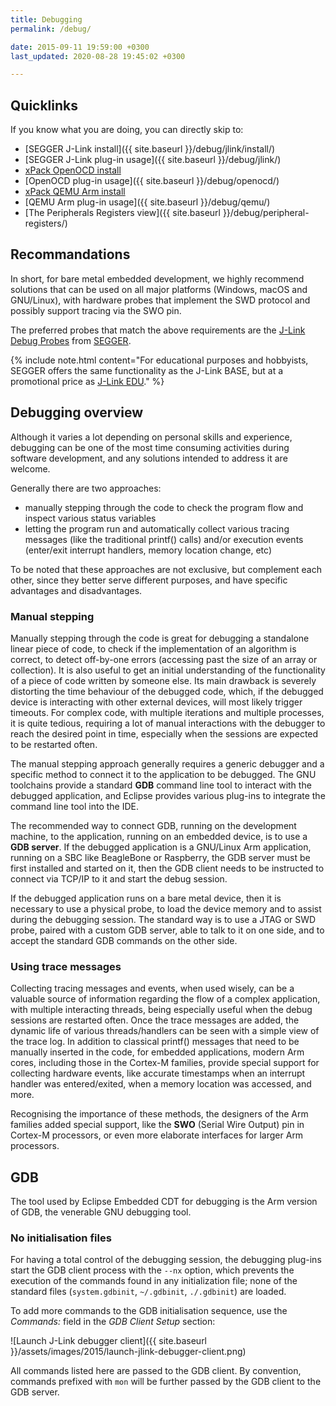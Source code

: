 ```yaml
---
title: Debugging
permalink: /debug/

date: 2015-09-11 19:59:00 +0300
last_updated: 2020-08-28 19:45:02 +0300

---
```


## Quicklinks

If you know what you are doing, you can directly skip to:

- [SEGGER J-Link install]({{ site.baseurl }}/debug/jlink/install/)
- [SEGGER J-Link plug-in usage]({{ site.baseurl }}/debug/jlink/)
- [xPack OpenOCD install](https://xpack.github.io/openocd/install/)
- [OpenOCD plug-in usage]({{ site.baseurl }}/debug/openocd/)
- [xPack QEMU Arm install](https://xpack.github.io/qemu-arm/)
- [QEMU Arm plug-in usage]({{ site.baseurl }}/debug/qemu/)
- [The Peripherals Registers view]({{ site.baseurl }}/debug/peripheral-registers/)

## Recommandations

In short, for bare metal embedded development, we highly recommend
solutions that can be used on all major platforms (Windows, macOS and
GNU/Linux), with hardware probes that implement the SWD protocol and
possibly support tracing via the SWO pin.

The preferred probes that
match the above requirements are
the [J-Link Debug Probes](https://www.segger.com/products/debug-probes/j-link/)
from [SEGGER](http://www.segger.com/).

{% include note.html content="For educational purposes and hobbyists,
SEGGER offers the same functionality as the J-Link BASE, but at a
promotional price as
[J-Link EDU](http://www.segger.com/j-link-edu.html)." %}

## Debugging overview

Although it varies a lot depending on personal skills and experience,
debugging can be one of the most time consuming activities during software
development, and any solutions intended to address it are welcome.

Generally there are two approaches:

- manually stepping through the code to check the program flow and
inspect various status variables
- letting the program run and automatically collect various tracing
messages (like the traditional printf() calls) and/or execution events
(enter/exit interrupt handlers, memory location change, etc)

To be noted that these approaches are not exclusive, but complement
each other, since they better serve different purposes, and have
specific advantages and disadvantages.

### Manual stepping

Manually stepping through the code is great for debugging a standalone
linear piece of code, to check if the implementation of an algorithm is
correct, to detect off-by-one errors (accessing past the size of an array
or collection). It is also useful to get an initial understanding of the
functionality of a piece of code written by someone else. Its main
drawback is severely distorting the time behaviour of the debugged
code, which, if the debugged device is interacting with other external
devices, will most likely trigger timeouts. For complex code, with
multiple iterations and multiple processes, it is quite tedious,
requiring a lot of manual interactions with the debugger to reach
the desired point in time, especially when the sessions are expected
to be restarted often.

The manual stepping approach generally requires a generic debugger
and a specific method to connect it to the application to be debugged.
The GNU toolchains provide a standard **GDB** command line tool to
interact with the debugged application, and Eclipse provides various
plug-ins to integrate the command line tool into the IDE.

The recommended way to connect GDB, running on the development machine,
to the application, running on an embedded device, is to use a
**GDB server**. If the debugged application is a GNU/Linux Arm
application, running on a SBC like BeagleBone or Raspberry, the GDB
server must be first installed and started on it, then the GDB client
needs to be instructed to connect via TCP/IP to it and start the debug
session.

If the debugged application runs on a bare metal device, then it is
necessary to use a physical probe, to load the device memory and to
assist during the debugging session. The standard way is to use a
JTAG or SWD probe, paired with a custom GDB server, able to talk to
it on one side, and to accept the standard GDB commands on the other side.

### Using trace messages

Collecting tracing messages and events, when used wisely, can be a
valuable source of information regarding the flow of a complex
application, with multiple interacting threads, being especially useful
when the debug sessions are restarted often. Once the trace messages are
added, the dynamic life of various threads/handlers can be seen with a
simple view of the trace log. In addition to classical printf() messages
that need to be manually inserted in the code, for embedded applications,
modern Arm cores, including those in the Cortex-M families, provide special
support for collecting hardware events, like accurate timestamps when an
interrupt handler was entered/exited, when a memory location was accessed,
and more.

Recognising the importance of these methods, the designers of the Arm
families added special support, like the **SWO** (Serial Wire Output)
pin in Cortex-M processors, or even more elaborate interfaces for larger
Arm processors.

## GDB

The tool used by Eclipse Embedded CDT for debugging is the Arm version
of GDB, the venerable GNU debugging tool.

### No initialisation files

For having a total control of the debugging session, the debugging
plug-ins start the GDB client process with the `--nx` option, which
prevents the execution of the commands found in any initialization
file; none of the standard files (`system.gdbinit`, `~/.gdbinit`,
`./.gdbinit`) are loaded.

To add more commands to the GDB initialisation sequence, use the
_Commands:_ field in the _GDB Client Setup_ section:

![Launch J-Link debugger client]({{ site.baseurl }}/assets/images/2015/launch-jlink-debugger-client.png)

All commands listed here are passed to the GDB client. By convention,
commands prefixed with `mon` will be further passed by the GDB
client to the GDB server.
